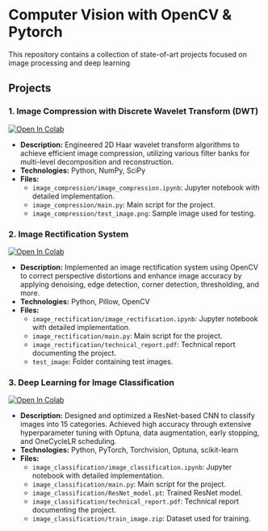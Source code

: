 # Computer Vision with OpenCV & Pytorch

This repository contains a collection of state-of-art projects focused on image processing and deep learning

## Projects

### 1. Image Compression with Discrete Wavelet Transform (DWT)
<a target="_blank" href="https://colab.research.google.com/github/Yagami11111/Pytorch-Computer-Vision/blob/main/image_compression/image_compression.ipynb">
  <img src="https://colab.research.google.com/assets/colab-badge.svg" alt="Open In Colab"/>
</a>

- **Description:** Engineered 2D Haar wavelet transform algorithms to achieve efficient image compression, utilizing various filter banks for multi-level decomposition and reconstruction.
- **Technologies:** Python, NumPy, SciPy
- **Files:**
  - `image_compression/image_compression.ipynb`: Jupyter notebook with detailed implementation.
  - `image_compression/main.py`: Main script for the project.
  - `image_compression/test_image.png`: Sample image used for testing.

### 2. Image Rectification System
<a target="_blank" href="https://colab.research.google.com/github/Yagami11111/Pytorch-Computer-Vision/blob/main/image_rectification/image_rectification.ipynb">
  <img src="https://colab.research.google.com/assets/colab-badge.svg" alt="Open In Colab"/>
</a>

- **Description:** Implemented an image rectification system using OpenCV to correct perspective distortions and enhance image accuracy by applying denoising, edge detection, corner detection, thresholding, and more.
- **Technologies:** Python, Pillow, OpenCV
- **Files:**
  - `image_rectification/image_rectification.ipynb`: Jupyter notebook with detailed implementation.
  - `image_rectification/main.py`: Main script for the project.
  - `image_rectification/technical_report.pdf`: Technical report documenting the project.
  - `test_image`: Folder containing test images.

### 3. Deep Learning for Image Classification
 <a target="_blank" href="https://colab.research.google.com/github/Yagami11111/Pytorch-Computer-Vision/blob/main/image_classification/image_classification.ipynb">
  <img src="https://colab.research.google.com/assets/colab-badge.svg" alt="Open In Colab"/>
</a>

- **Description:** Designed and optimized a ResNet-based CNN to classify images into 15 categories. Achieved high accuracy through extensive hyperparameter tuning with Optuna, data augmentation, early stopping, and OneCycleLR scheduling.
- **Technologies:** Python, PyTorch, Torchvision, Optuna, scikit-learn
- **Files:**
  - `image_classification/image_classification.ipynb`: Jupyter notebook with detailed implementation.
  - `image_classification/main.py`: Main script for the project.
  - `image_classification/ResNet_model.pt`: Trained ResNet model.
  - `image_classification/technical_report.pdf`: Technical report documenting the project.
  - `image_classification/train_image.zip`: Dataset used for training.